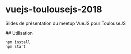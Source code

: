 # vuejs-toulousejs-2018

Slides de présentation du meetup VueJS pour ToulouseJS

## Utilisation

```
npm install
npm start
```
